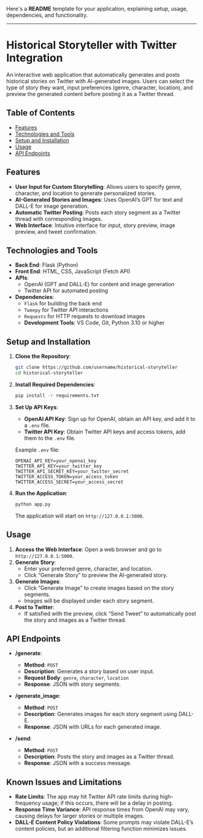 Here's a **README** template for your application, explaining setup, usage, dependencies, and functionality.

---

# Historical Storyteller with Twitter Integration

An interactive web application that automatically generates and posts historical stories on Twitter with AI-generated images. Users can select the type of story they want, input preferences (genre, character, location), and preview the generated content before posting it as a Twitter thread.

## Table of Contents
- [Features](#features)
- [Technologies and Tools](#technologies-and-tools)
- [Setup and Installation](#setup-and-installation)
- [Usage](#usage)
- [API Endpoints](#api-endpoints)

## Features

- **User Input for Custom Storytelling**: Allows users to specify genre, character, and location to generate personalized stories.
- **AI-Generated Stories and Images**: Uses OpenAI’s GPT for text and DALL-E for image generation.
- **Automatic Twitter Posting**: Posts each story segment as a Twitter thread with corresponding images.
- **Web Interface**: Intuitive interface for input, story preview, image preview, and tweet confirmation.
  
## Technologies and Tools

- **Back End**: Flask (Python)
- **Front End**: HTML, CSS, JavaScript (Fetch API)
- **APIs**:
  - OpenAI (GPT and DALL-E) for content and image generation
  - Twitter API for automated posting
- **Dependencies**:
  - `Flask` for building the back end
  - `Tweepy` for Twitter API interactions
  - `Requests` for HTTP requests to download images
  - **Development Tools**: VS Code, Git, Python 3.10 or higher

## Setup and Installation

1. **Clone the Repository**:
    ```bash
    git clone https://github.com/username/historical-storyteller
    cd historical-storyteller
    ```

2. **Install Required Dependencies**:
    ```bash
    pip install -r requirements.txt
    ```

3. **Set Up API Keys**:
   - **OpenAI API Key**: Sign up for OpenAI, obtain an API key, and add it to a `.env` file.
   - **Twitter API Key**: Obtain Twitter API keys and access tokens, add them to the `.env` file.

   Example `.env` file:
   ```plaintext
   OPENAI_API_KEY=your_openai_key
   TWITTER_API_KEY=your_twitter_key
   TWITTER_API_SECRET_KEY=your_twitter_secret
   TWITTER_ACCESS_TOKEN=your_access_token
   TWITTER_ACCESS_SECRET=your_access_secret
   ```

4. **Run the Application**:
    ```bash
    python app.py
    ```
   The application will start on `http://127.0.0.1:5000`.

## Usage

1. **Access the Web Interface**: Open a web browser and go to `http://127.0.0.1:5000`.
2. **Generate Story**:
   - Enter your preferred genre, character, and location.
   - Click “Generate Story” to preview the AI-generated story.
3. **Generate Images**:
   - Click “Generate Image” to create images based on the story segments.
   - Images will be displayed under each story segment.
4. **Post to Twitter**:
   - If satisfied with the preview, click “Send Tweet” to automatically post the story and images as a Twitter thread.
   
## API Endpoints

- **/generate**:
  - **Method**: `POST`
  - **Description**: Generates a story based on user input.
  - **Request Body**: `genre`, `character`, `location`
  - **Response**: JSON with story segments.
  
- **/generate_image**:
  - **Method**: `POST`
  - **Description**: Generates images for each story segment using DALL-E.
  - **Response**: JSON with URLs for each generated image.

- **/send**:
  - **Method**: `POST`
  - **Description**: Posts the story and images as a Twitter thread.
  - **Response**: JSON with a success message.


## Known Issues and Limitations

- **Rate Limits**: The app may hit Twitter API rate limits during high-frequency usage; if this occurs, there will be a delay in posting.
- **Response Time Variance**: API response times from OpenAI may vary, causing delays for larger stories or multiple images.
- **DALL-E Content Policy Violations**: Some prompts may violate DALL-E’s content policies, but an additional filtering function minimizes issues.
